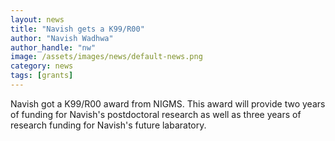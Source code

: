 ```yaml
---
layout: news
title: "Navish gets a K99/R00"
author: "Navish Wadhwa"
author_handle: "nw"
image: /assets/images/news/default-news.png
category: news
tags: [grants]
---
```

Navish got a K99/R00 award from NIGMS. This award will provide two years of funding for Navish's postdoctoral research as well as three years of research funding for Navish's future labaratory. 